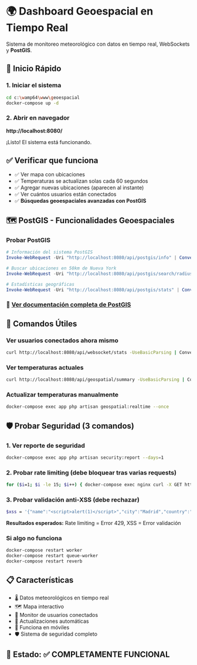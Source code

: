 # 🌍 Dashboard Geoespacial en Tiempo Real

Sistema de monitoreo meteorológico con datos en tiempo real, WebSockets y **PostGIS**.

## 🚀 Inicio Rápido

### 1. Iniciar el sistema
```bash
cd c:\wamp64\www\geoespacial
docker-compose up -d
```

### 2. Abrir en navegador
**http://localhost:8080/**

¡Listo! El sistema está funcionando.

## ✅ Verificar que funciona

- ✅ Ver mapa con ubicaciones
- ✅ Temperaturas se actualizan solas cada 60 segundos
- ✅ Agregar nuevas ubicaciones (aparecen al instante)
- ✅ Ver cuántos usuarios están conectados
- ✅ **Búsquedas geoespaciales avanzadas con PostGIS**

## 🗺️ PostGIS - Funcionalidades Geoespaciales

### Probar PostGIS
```powershell
# Información del sistema PostGIS
Invoke-WebRequest -Uri "http://localhost:8080/api/postgis/info" | ConvertFrom-Json

# Buscar ubicaciones en 50km de Nueva York
Invoke-WebRequest -Uri "http://localhost:8080/api/postgis/search/radius" -Method POST -Headers @{"Content-Type"="application/json"} -Body '{"latitude": 40.7128, "longitude": -74.0060, "radius": 50000}' | ConvertFrom-Json

# Estadísticas geográficas
Invoke-WebRequest -Uri "http://localhost:8080/api/postgis/stats" | ConvertFrom-Json
```

### 📖 [Ver documentación completa de PostGIS](docs/POSTGIS.md)

## 🔧 Comandos Útiles

### Ver usuarios conectados ahora mismo
```bash
curl http://localhost:8080/api/websocket/stats -UseBasicParsing | ConvertFrom-Json
```

### Ver temperaturas actuales
```bash
curl http://localhost:8080/api/geospatial/summary -UseBasicParsing | ConvertFrom-Json | Select-Object -ExpandProperty data | ForEach-Object { "{0}: {1}°C" -f $_.location.name, $_.weather.temperature }
```

### Actualizar temperaturas manualmente
```bash
docker-compose exec app php artisan geospatial:realtime --once
```

## 🛡️ Probar Seguridad (3 comandos)

### 1. Ver reporte de seguridad
```bash
docker-compose exec app php artisan security:report --days=1
```

### 2. Probar rate limiting (debe bloquear tras varias requests)
```bash
for ($i=1; $i -le 15; $i++) { docker-compose exec nginx curl -X GET http://localhost/api/geospatial/locations -s -w "%{http_code}" -o /dev/null; Start-Sleep -Milliseconds 100 }
```

### 3. Probar validación anti-XSS (debe rechazar)
```bash
$xss = '{"name":"<script>alert(1)</script>","city":"Madrid","country":"Spain","latitude":40.4168,"longitude":-3.7038}'; docker-compose exec nginx curl -X POST http://localhost/api/geospatial/locations -H "Content-Type: application/json" -d $xss -s
```

**Resultados esperados:** Rate limiting = Error 429, XSS = Error validación

### Si algo no funciona
```bash
docker-compose restart worker
docker-compose restart queue-worker
docker-compose restart reverb
```

## 📋 Características

- 🌡️ Datos meteorológicos en tiempo real
- 🗺️ Mapa interactivo
- 👥 Monitor de usuarios conectados
- 🔄 Actualizaciones automáticas
- 📱 Funciona en móviles
- 🛡️ Sistema de seguridad completo

## 🎯 Estado: ✅ COMPLETAMENTE FUNCIONAL
